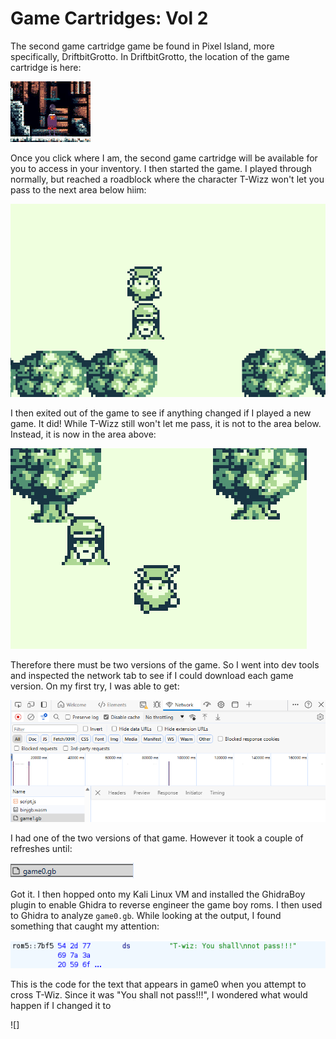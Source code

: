 # Game Cartridges: Vol 2
The second game cartridge game be found in Pixel Island, more specifically, DriftbitGrotto. In DriftbitGrotto, the location of the game cartridge is here:

![](../images/Game-Cartridges-Vol-2-part-1.png)

Once you click where I am, the second game cartridge will be available for you to access in your inventory. I then started the game. I played through normally, but reached a roadblock where the character T-Wizz won't let you pass to the next area below hiim:

![](../images/Game-Cartridges-Vol-2-part-2.png)

I then exited out of the game to see if anything changed if I played a new game. It did! While T-Wizz still won't let me pass, it is not to the area below. Instead, it is now in the area above:

![](../images/Game-Cartridges-Vol-2-part-3.png)

Therefore there must be two versions of the game. So I went into dev tools and inspected the network tab to see if I could download each game version. On my first try, I was able to get:

![](../images/Game-Cartridges-Vol-2-part-4.png)

I had one of the two versions of that game. However it took a couple of refreshes until:

![](../images/Game-Cartridges-Vol-2-part-5.png)

Got it. I then hopped onto my Kali Linux VM and installed the GhidraBoy plugin to enable Ghidra to reverse engineer the game boy roms. I then used to Ghidra to analyze `game0.gb`. While looking at the output, I found something that caught my attention:

![](../images/Game-Cartridges-Vol-2-part-6.png)

This is the code for the text that appears in game0 when you attempt to cross T-Wiz. Since it was "You shall not pass!!!", I wondered what would happen if I changed it to 

![]
